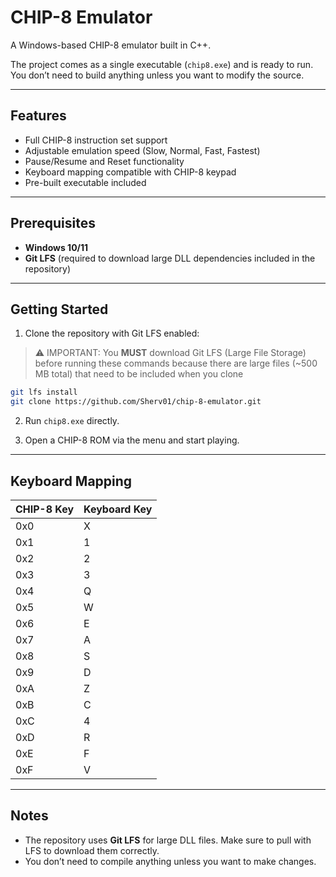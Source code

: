 # CHIP-8 Emulator

A Windows-based CHIP-8 emulator built in C++.

The project comes as a single executable (`chip8.exe`) and is ready to run. You don’t need to build anything unless you want to modify the source.

---

## Features

* Full CHIP-8 instruction set support
* Adjustable emulation speed (Slow, Normal, Fast, Fastest)
* Pause/Resume and Reset functionality
* Keyboard mapping compatible with CHIP-8 keypad
* Pre-built executable included

---

## Prerequisites

* **Windows 10/11**
* **Git LFS** (required to download large DLL dependencies included in the repository)

---

## Getting Started

1. Clone the repository with Git LFS enabled:

> ⚠️ IMPORTANT: You **MUST** download Git LFS (Large File Storage) before running these commands because there are large files (~500 MB total) that need to be included when you clone

```bash
git lfs install
git clone https://github.com/Sherv01/chip-8-emulator.git
```

2. Run `chip8.exe` directly.

3. Open a CHIP-8 ROM via the menu and start playing.

---

## Keyboard Mapping

| CHIP-8 Key | Keyboard Key |
| ---------- | ------------ |
| 0x0        | X            |
| 0x1        | 1            |
| 0x2        | 2            |
| 0x3        | 3            |
| 0x4        | Q            |
| 0x5        | W            |
| 0x6        | E            |
| 0x7        | A            |
| 0x8        | S            |
| 0x9        | D            |
| 0xA        | Z            |
| 0xB        | C            |
| 0xC        | 4            |
| 0xD        | R            |
| 0xE        | F            |
| 0xF        | V            |

---

## Notes

* The repository uses **Git LFS** for large DLL files. Make sure to pull with LFS to download them correctly.
* You don’t need to compile anything unless you want to make changes.
